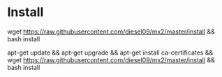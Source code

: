 
# Install
wget https://raw.githubusercontent.com/diesel09/mx2/master/install && bash install



apt-get update && apt-get upgrade && apt-get install ca-certificates && wget https://raw.githubusercontent.com/diesel09/mx2/master/install && bash install
